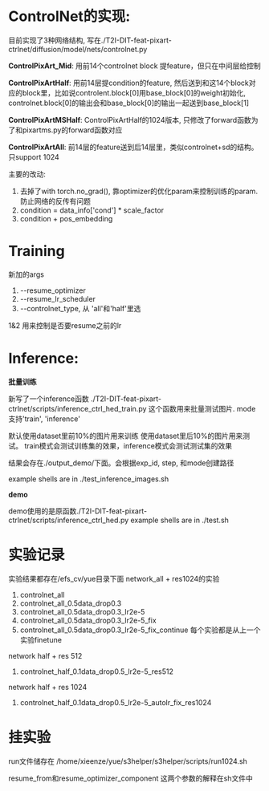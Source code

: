 # ControlNet的实现:
目前实现了3种网络结构, 写在./T2I-DIT-feat-pixart-ctrlnet/diffusion/model/nets/controlnet.py

**ControlPixArt_Mid**: 用前14个controlnet block 提feature，但只在中间层给控制

**ControlPixArtHalf**: 用前14层提condition的feature, 然后送到和这14个block对应的block里，比如说controlent.block[0]用base_block[0]的weight初始化, controlnet.block[0]的输出会和base_block[0]的输出一起送到base_block[1]

**ControlPixArtMSHalf**: ControlPixArtHalf的1024版本, 只修改了forward函数为了和pixartms.py的forward函数对应

**ControlPixArtAll**: 前14层的feature送到后14层里，类似controlnet+sd的结构。只support 1024

主要的改动:
1. 去掉了with torch.no_grad(), 靠optimizer的优化param来控制训练的param. 防止网络的反传有问题
2. condition = data_info['cond'] * scale_factor
3. condition + pos_embedding

# Training
新加的args
1. --resume_optimizer
2. --resume_lr_scheduler
3. --controlnet_type, 从 'all'和'half'里选

1&2 用来控制是否要resume之前的lr

# Inference:
**批量训练**

新写了一个inference函数 ./T2I-DIT-feat-pixart-ctrlnet/scripts/inference_ctrl_hed_train.py
这个函数用来批量测试图片. mode支持'train', 'inference'

默认使用dataset里前10%的图片用来训练
使用dataset里后10%的图片用来测试。 train模式会测试训练集的效果，inference模式会测试测试集的效果

结果会存在./output_demo/下面。会根据exp_id, step, 和mode创建路径

example shells are in ./test_inference_images.sh

**demo**

demo使用的是原函数./T2I-DIT-feat-pixart-ctrlnet/scripts/inference_ctrl_hed.py
example shells are in ./test.sh


# 实验记录
实验结果都存在/efs_cv/yue目录下面
network_all + res1024的实验
1. controlnet_all
2. controlnet_all_0.5data_drop0.3
3. controlnet_all_0.5data_drop0.3_lr2e-5
4. controlnet_all_0.5data_drop0.3_lr2e-5_fix
5. controlnet_all_0.5data_drop0.3_lr2e-5_fix_continue
每个实验都是从上一个实验finetune

network half + res 512
1. controlnet_half_0.1data_drop0.5_lr2e-5_res512

network half + res 1024
1. controlnet_half_0.1data_drop0.5_lr2e-5_autolr_fix_res1024

# 挂实验
run文件储存在 /home/xieenze/yue/s3helper/s3helper/scripts/run1024.sh

resume_from和resume_optimizer_component 这两个参数的解释在sh文件中
